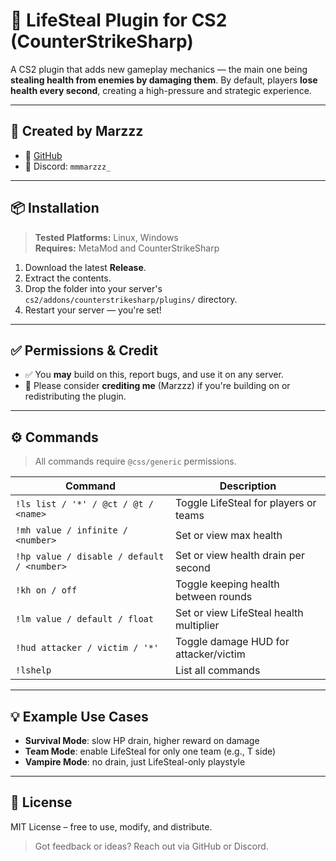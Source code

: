 # 💉 LifeSteal Plugin for CS2 (CounterStrikeSharp)

A CS2 plugin that adds new gameplay mechanics — the main one being **stealing health from enemies by damaging them**. By default, players **lose health every second**, creating a high-pressure and strategic experience.

---

## 👤 Created by Marzzz

- 🔗 [GitHub](https://github.com/MarzzzDev)
- 💬 Discord: `mmmarzzz_`

---

## 📦 Installation

> **Tested Platforms:** Linux, Windows  
> **Requires:** MetaMod and CounterStrikeSharp

1. Download the latest **Release**.
2. Extract the contents.
3. Drop the folder into your server's `cs2/addons/counterstrikesharp/plugins/` directory.
4. Restart your server — you're set!

---

## ✅ Permissions & Credit

- ✅ You **may** build on this, report bugs, and use it on any server.
- 💬 Please consider **crediting me** (Marzzz) if you're building on or redistributing the plugin.

---

## ⚙️ Commands

> All commands require `@css/generic` permissions.

| Command | Description |
|--------|-------------|
| `!ls list / '*' / @ct / @t / <name>` | Toggle LifeSteal for players or teams |
| `!mh value / infinite / <number>` | Set or view max health |
| `!hp value / disable / default / <number>` | Set or view health drain per second |
| `!kh on / off` | Toggle keeping health between rounds |
| `!lm value / default / float` | Set or view LifeSteal health multiplier |
| `!hud attacker / victim / '*'` | Toggle damage HUD for attacker/victim |
| `!lshelp` | List all commands |

---

## 💡 Example Use Cases

- **Survival Mode**: slow HP drain, higher reward on damage
- **Team Mode**: enable LifeSteal for only one team (e.g., T side)
- **Vampire Mode**: no drain, just LifeSteal-only playstyle

---

## 📄 License

MIT License – free to use, modify, and distribute.

> Got feedback or ideas? Reach out via GitHub or Discord.
